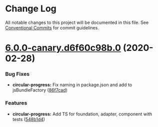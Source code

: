# Change Log

All notable changes to this project will be documented in this file.
See [Conventional Commits](https://conventionalcommits.org) for commit guidelines.

# [6.0.0-canary.d6f60c98b.0](https://github.com/material-components/material-components-web/compare/v5.1.0...v6.0.0-canary.d6f60c98b.0) (2020-02-28)


### Bug Fixes

* **circular-progress:** Fix naming in package.json and add to jsBundleFactory ([86f7cad](https://github.com/material-components/material-components-web/commit/86f7cad))


### Features

* **circular-progress:** Add TS for foundation, adapter, component with tests ([548b1d4](https://github.com/material-components/material-components-web/commit/548b1d4))
